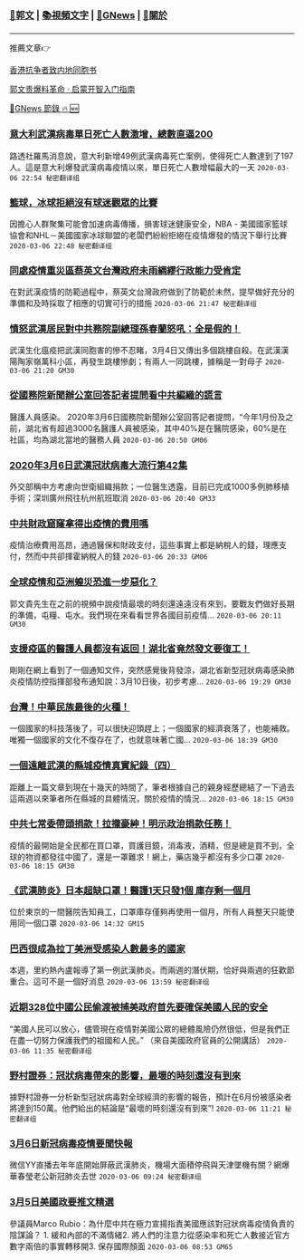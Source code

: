 ###  [:eagle:郭文](https://github.com/ourhimalayas/txt) | [:books:視頻文字](https://github.com/ourhimalayas/txt/blob/master/content/README.md) | [:newspaper:GNews](https://github.com/ourhimalayas/txt/blob/master/content/gnews/README.md) | [:pray:關於](https://github.com/ourhimalayas/home/tree/master/about)
---

推薦文章:point_right:

[香港抗争者致内地同胞书](https://github.com/ourhimalayas/news/blob/master/2019/08/a_letter_from_the_hong_kong_people.md)

[郭文贵爆料革命 · 启蒙开智入门指南](https://github.com/ourhimalayas/txt/issues/1)

[:newspaper:GNews 節錄 :fire: :new:](https://github.com/ourhimalayas/txt/blob/master/content/gnews/README.md) 



### [意大利武漢病毒單日死亡人數激增，總數直逼200](/content/gnews/1/README.md)

路透社羅馬消息說，意大利新增49例武漢病毒死亡案例，使得死亡人數達到了197人。這是意大利爆發武漢病毒疫情以來，單日死亡人數增幅最大的一天   `2020-03-06 22:54 秘密翻译组`

### [籃球，冰球拒絕沒有球迷觀眾的比賽](/content/gnews/2/README.md)

因擔心人群聚集可能會加速病毒傳播，損害球迷健康安全，NBA - 美國國家籃球協會和NHL－美國國家冰球聯盟的老闆們紛紛拒絕在疫情爆發的情況下舉行比賽  `2020-03-06 22:48 秘密翻译组`

### [同處疫情重災區蔡英文台灣政府未雨綢繆行政能力受肯定](/content/gnews/3/README.md)

在對武漢疫情的防範過程中，蔡英文台灣政府做到了防範於未然，提早做好充分的準備和及時採取了相應的切實可行的措施  `2020-03-06 21:47 秘密翻译组`

### [憤怒武漢居民對中共務院副總理孫春蘭怒吼：全是假的！](/content/gnews/4/README.md)

武漢生化瘟疫把武漢同胞害的慘不忍睹，3月4日又傳出多個跳樓自殺。在武漢漢陽陶家嶺萬科小區，再發生跳樓慘劇；有兩人一同跳樓，據稱是一對母子  `2020-03-06 21:20 GM30`

### [從國務院新聞辦公室回答記者提問看中共編織的謊言](/content/gnews/5/README.md)

醫護人員感染。 2020年3月6日國務院新聞辦公室回答記者提問，“今年1月份及之前，湖北省有超過3000名醫護人員被感染，其中40%是在醫院感染，60%是在社區，均為湖北當地的醫務人員  `2020-03-06 20:50 GM06`

### [2020年3月6日武漢冠狀病毒大流行第42集](/content/gnews/6/README.md)

外交部稱中方考慮向世衛組織捐款；一位醫生透露，目前已完成1000多例肺移植手術；深圳廣州飛往杭州航班取消  `2020-03-06 20:40 GM33`

### [中共財政窟窿拿得出疫情的費用嗎](/content/gnews/7/README.md)

疫情治療費用高昂，通過醫保和財政支付，這些事實上都是納稅人的錢，理應支付，然而中共卻揮霍納稅人的錢  `2020-03-06 20:33 GM06`

### [全球疫情和亞洲蝗災恐進一步惡化？](/content/gnews/8/README.md)

郭文貴先生在之前的視頻中說疫情最壞的時刻還遠遠沒有來到，要戰友們做好長期的準備，屯糧、屯水。我們現在來看看世界各國目前疫情...  `2020-03-06 20:11 GM30`

### [支援疫區的醫護人員都沒有返回！湖北省竟然發文要復工！](/content/gnews/9/README.md)

剛剛在網上看到了一個通知文件，突然感覺後背發涼，湖北省新型冠狀病毒感染肺炎疫情防控指揮部發布通知說：3月10日後，初步考慮...  `2020-03-06 19:29 GM30`

### [台灣！中華民族最後的火種！](/content/gnews/10/README.md)

一個國家的科技落後了，可以很快迎頭趕上；一個國家的經濟衰落了，也能補救。唯獨一個國家的文化不復存在了，也就意味著亡國...  `2020-03-06 18:39 GM30`

### [一個遠離武漢的縣城疫情真實紀錄（四）](/content/gnews/11/README.md)

距離上一篇文章到現在十幾天的時間了，筆者根據自己的親身經歷總結了一下過去這兩週以來筆者所在縣城的具體情況，關於疫情的情況...  `2020-03-06 18:15 GM30`

### [中共七常委帶頭捐款！拉攏豪紳！明示政治捐款任務！](/content/gnews/12/README.md)

疫情的最開始是全民都在買口罩，買護目鏡，消毒液，酒精，但是總是買不到，全球的物資都發往中國了，還是一罩難求！網上，藥店幾乎都沒有多少口罩  `2020-03-06 18:15 GM30`

### [《武漢肺炎》日本超缺口罩！醫護1天只發1個 庫存剩一個月](/content/gnews/13/README.md)

位於東京的一間醫院告知員工，口罩庫存僅夠再使用一個月，所有人員整天只能使用同一個口罩  `2020-03-06 14:32 GM15`

### [巴西很成為拉丁美洲受感染人數最多的國家](/content/gnews/14/README.md)

本週，里約熱內盧報導了第一例武漢肺炎。而兩週的潛伏期，恰好與兩週的狂歡節重合。這可不是一個好消息  `2020-03-06 13:59 秘密翻译组`

### [近期328位中國公民偷渡被捕美政府首先要確保美國人民的安全](/content/gnews/15/README.md)

“美國人民可以放心，儘管現在疫情對美國公眾的總體風險仍然很低，但是我們正在盡一切努力保護我們的祖國和人民。” （來自美國政府官員的公開講話）  `2020-03-06 11:35 秘密翻译组`

### [野村證券：冠狀病毒帶來的影響，最壞的時刻還沒有到來](/content/gnews/16/README.md)

據野村證券一分析新型冠狀病毒對全球經濟的影響的報告，預計在6月份被感染者將達到150萬。他們給出的結論是“最壞的時刻還沒有到來”!  `2020-03-06 11:21 秘密翻译组`

### [3月6日新冠病毒疫情要聞快報](/content/gnews/17/README.md)

微信YY直播去年年底開始屏蔽武漢肺炎，機場大面積停飛與天津墜機有關？網爆華春瑩老公新冠肺炎去世  `2020-03-06 09:24 秘密翻译组`

### [3月5日美國政要推文精選](/content/gnews/18/README.md)

參議員Marco Rubio：為什麼中共在極力宣揚指責美國應該對冠狀病毒疫情負責的陰謀論？ 1. 緩和內部的不滿情緒2. 將人們的注意力從感染率和死亡人數接近官方數字兩倍的事實轉移開3. 保存國際顏面  `2020-03-06 08:53 GM65`

